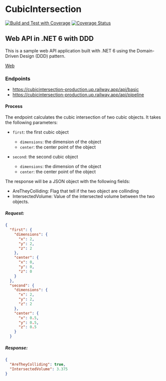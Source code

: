 # CubicIntersection

[![Build and Test with Coverage](https://github.com/TorratDev/CubicIntersection/actions/workflows/dotnet.yml/badge.svg)](https://github.com/TorratDev/CubicIntersection/actions/workflows/dotnet.yml)
[![Coverage Status](https://img.shields.io/badge/dynamic/json?label=Coverage&query=%24.lines.percent&url=https%3A%2F%2Fraw.githubusercontent.com%2FTorratDev%2FCubicIntersection%2Fmaster%2Fcoveragereport%2Fsummary.json)](https://github.com/TorratDev/CubicIntersection/actions/workflows/dotnet/)

## Web API in .NET 6 with DDD

This is a sample web API application built with .NET 6 using the Domain-Driven Design (DDD) pattern.

[Web](https://cubicintersection-production.up.railway.app)

### Endpoints

- https://cubicintersection-production.up.railway.app/api/basic
- https://cubicintersection-production.up.railway.app/api/pipeline

#### Process

The endpoint calculates the cubic intersection of two cubic objects. It takes the following parameters:

- `first`: the first cubic object
  - `dimensions`: the dimension of the object
  - `center`: the center point of the object
  
- `second`: the second cubic object
  - `dimensions`: the dimension of the object
  - `center`: the center point of the object

The response will be a JSON object with the following fields:

- AreTheyColliding: Flag that tell if the two object are collinding
- IntersectedVolume: Value of the intersected volume between the two objects.

##### Request:

```json
{
  "first": {
    "dimensions": {
      "x": 2,
      "y": 2,
      "z": 2
    },
    "center": {
      "x": 0,
      "y": 0,
      "z": 0
    }
  },
  "second": {
    "dimensions": {
      "x": 2,
      "y": 2,
      "z": 2
    },
    "center": {
      "x": 0.5,
      "y": 0.5,
      "z": 0.5
    }
  }
```

##### Response:

```json
{
  "AreTheyColliding": true,
  "IntersectedVolume": 3.375
}
```

